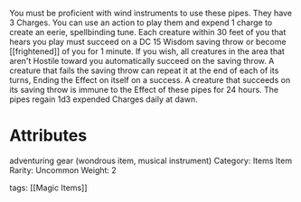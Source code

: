 You must be proficient with wind instruments to use these pipes. They have 3 Charges. You can use an action to play them and expend 1 charge to create an eerie, spellbinding tune. Each creature within 30 feet of you that hears you play must succeed on a DC 15 Wisdom saving throw or become [[frightened]] of you for 1 minute. If you wish, all creatures in the area that aren't Hostile toward you automatically succeed on the saving throw. A creature that fails the saving throw can repeat it at the end of each of its turns, Ending the Effect on itself on a success. A creature that succeeds on its saving throw is immune to the Effect of these pipes for 24 hours. The pipes regain 1d3 expended Charges daily at dawn.

# Attributes
adventuring gear (wondrous item, musical instrument)
Category: Items
Item Rarity: Uncommon
Weight: 2

tags: [[Magic Items]]